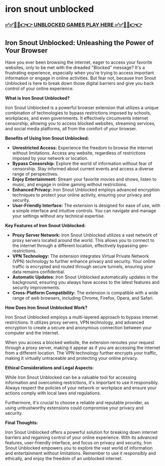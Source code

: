 # iron snout unblocked

### [✅✅🔴🔴👉👉 UNBLOCKED GAMES PLAY HERE ✅✅🔴🔴👉👉](https://topstoryindia.com)

## Iron Snout Unblocked:  Unleashing the Power of Your Browser

Have you ever been browsing the internet, eager to access your favorite websites, only to be met with the dreaded "Blocked" message? It's a frustrating experience, especially when you're trying to access important information or engage in online activities. But fear not, because Iron Snout Unblocked is here to break down those digital barriers and give you back control of your online experience.

**What is Iron Snout Unblocked?**

Iron Snout Unblocked is a powerful browser extension that utilizes a unique combination of technologies to bypass restrictions imposed by schools, workplaces, and even governments. It effectively circumvents internet censorship, allowing you to access blocked websites, streaming services, and social media platforms, all from the comfort of your browser.

**Benefits of Using Iron Snout Unblocked:**

* **Unrestricted Access:**  Experience the freedom to browse the internet without limitations. Access any website, regardless of restrictions imposed by your network or location.
* **Bypass Censorship:**  Explore the world of information without fear of censorship. Stay informed about current events and access a diverse range of perspectives.
* **Enjoy Entertainment:**  Stream your favorite movies and shows, listen to music, and engage in online gaming without restrictions.
* **Enhanced Privacy:**  Iron Snout Unblocked employs advanced encryption techniques to protect your online activity, ensuring your privacy and security.
* **User-Friendly Interface:**  The extension is designed for ease of use, with a simple interface and intuitive controls. You can navigate and manage your settings without any technical expertise.

**Key Features of Iron Snout Unblocked:**

* **Proxy Server Network:**  Iron Snout Unblocked utilizes a vast network of proxy servers located around the world. This allows you to connect to the internet through a different location, effectively bypassing geo-restrictions.
* **VPN Technology:**  The extension integrates Virtual Private Network (VPN) technology to further enhance privacy and security. Your online traffic is encrypted and routed through secure tunnels, ensuring your data remains confidential.
* **Automatic Updates:**  Iron Snout Unblocked automatically updates in the background, ensuring you always have access to the latest features and security improvements.
* **Cross-Platform Compatibility:**  The extension is compatible with a wide range of web browsers, including Chrome, Firefox, Opera, and Safari.

**How Does Iron Snout Unblocked Work?**

Iron Snout Unblocked employs a multi-layered approach to bypass internet restrictions. It utilizes proxy servers, VPN technology, and advanced encryption to create a secure and anonymous connection between your computer and the internet. 

When you access a blocked website, the extension reroutes your request through a proxy server, making it appear as if you are accessing the internet from a different location. The VPN technology further encrypts your traffic, making it virtually untraceable and protecting your online privacy.

**Ethical Considerations and Legal Aspects:**

While Iron Snout Unblocked can be a valuable tool for accessing information and overcoming restrictions, it's important to use it responsibly.  Always respect the policies of your network or workplace and ensure your actions comply with local laws and regulations.

Furthermore, it's crucial to choose a reliable and reputable provider, as using untrustworthy extensions could compromise your privacy and security. 

**Final Thoughts:**

Iron Snout Unblocked offers a powerful solution for breaking down internet barriers and regaining control of your online experience.  With its advanced features, user-friendly interface, and focus on privacy and security, Iron Snout Unblocked empowers you to explore the vast world of information and entertainment without limitations.  Remember to use it responsibly and ethically, and enjoy the freedom of an unblocked internet.
